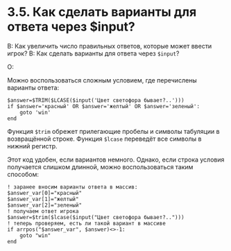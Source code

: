 # 3.5. Как сделать варианты для ответа через $input?
<!-- [:faq_03_05] -->
В: Как увеличить число правильных ответов, которые может ввести игрок?
В: Как сделать варианты для ответа через `$input`?

О:

Можно воспользоваться сложным условием, где перечислены варианты ответа:
```qsp
$answer=$TRIM($LCASE($input('Цвет светофора бывает?..'))) 
if $answer='красный' OR $answer='желтый' OR $answer='зеленый':
	goto 'win'
end
```
Функция `$trim` обрежет прилегающие пробелы и символы табуляции в возвращённой строке.
Функция `$lcase` переведёт все символы в нижний регистр.

Этот код удобен, если вариантов немного. Однако, если строка условия получается слишком длинной, можно воспользоваться таким способом:
```qsp
! заранее вносим варианты ответа в массив:
$answer_var[0]="красный"
$answer_var[1]="желтый"
$answer_var[2]="зеленый"
! получаем ответ игрока
$answer=$trim($lcase($input("Цвет светофора бывает?..")))
! теперь проверяем, есть ли такой вариант в массиве
if arrpos("$answer_var", $answer)<>-1:
	goto "win"
end
```
